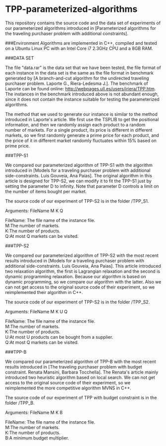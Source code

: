 # TPP-parameterized-algorithms

This repository contains the source code and the data set of experiments of our parameterized algorithms introduced in [Parameterized algorithms for the traveling purchaser problem with additional constraints].

###Environment
Algorithms are implemented in C++, compiled and tested on a Ubuntu Linux PC with an Intel Core i7 2.3GHz CPU and a 8GB RAM.


###DATA SET

The file "data.rar" is the data set that we have been tested, the file format of each instance in the data set is the same as the file format in benchmark generated by [A branch-and-cut algorithm for the undirected traveling purchaser problem. Laporte G., Riera-Ledesma J.]. The benchmark of Laporte can be found online: http://webpages.ull.es/users/jriera/TPP.htm. The instances in the benchmark introduced above is not abundant enough, since it does not contain the instance suitable for testing the parameterized algorithms.

The method that we used to generate our instance is similar to the method introduced in Laporte's article. We first use the TSPLIB to get the positional information, and then we randomly assign each product to a random number of markets. For a single product, its price is different in different markets, so we first randomly generate a prime price for each product, and the price of it in different market randomly fluctuates within 15% based on prime price.


###TPP-S1

We compared our parameterized algorithm of TPP-S1 with the algorithm introduced in [Models for a traveling purchaser problem with additional side-constraints. Luis Gouveia, Ana Paias]. The original algorithm in this article is designed for TPP-S2, we can modify it to fit the TPP-S1 just by setting the parameter D to infinity. Note that parameter D controls a limit on the number of items bought per market.

The source code of our experiment of TPP-S2 is in the folder /TPP_S1.

Arguments: FileName M K Q

FileName: The file name of the instance file.</br>
M:The number of markets.</br>
K:The number of products.</br>
Q:At most Q markets can be visited.</br>


###TPP-S2

We compared our parameterized algorithm of TPP-S2 with the most recent results introduced in [Models for a traveling purchaser problem with additional side-constraints. Luis Gouveia, Ana Paias]. This article introduced two relaxation algorithm, the first is Lagrangian relaxation and the second is dynamic programming relaxation. Because our algorithm is based on dynamic programming, so we compare our algorithm with the latter. Also we can not get access to the original source code of their experiment, so we reimplemented their algorithm in C++.

The source code of our experiment of TPP-S2 is in the folder /TPP_S2.

Arguments: FileName M K U Q

FileName: The file name of the instance file.</br>
M:The number of markets.</br>
K:The number of products.</br>
U:At most U products can be bought from a supplier.</br>
Q:At most Q markets can be visited.</br>


###TPP-B

We compared our parameterized algorithm of TPP-B with the most recent results introduced in [The traveling purchaser problem with budget constraint. Renata Mansini, Barbara Tocchella]. The Renata's article mainly introduced two heuristic algorithm based on local search. We can not get access to the original source code of their experiment, so we reimplemented the more competitive algorithm MVNS in C++.

The source code of our experiment of TPP with budget constraint is in the folder /TPP_B.

Arguments: FileName M K B

FileName: The file name of the instance file.</br>
M:The number of markets.</br>
K:The number of products.</br>
B:A minimum budget multiplier.</br>
